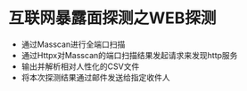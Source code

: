# 互联网暴露面探测之WEB探测
- 通过Masscan进行全端口扫描
- 通过Httpx对Masscan的端口扫描结果发起请求来发现http服务
- 输出并解析相对人性化的CSV文件
- 将本次探测结果通过邮件发送给指定收件人
